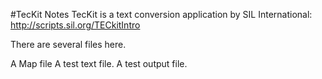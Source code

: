 #TecKit Notes
TecKit is a text conversion application by SIL International: http://scripts.sil.org/TECkitIntro

There are several files here.

A Map file
A test text file. 
A test output file.